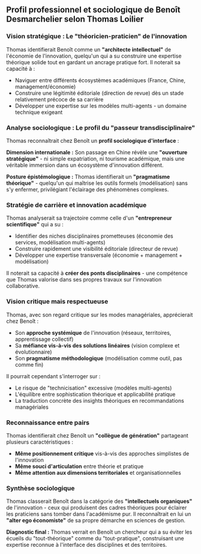 ## Profil professionnel et sociologique de Benoît Desmarchelier selon Thomas Loilier

### **Vision stratégique : Le "théoricien-praticien" de l'innovation**

Thomas identifierait Benoît comme un **"architecte intellectuel"** de l'économie de l'innovation, quelqu'un qui a su construire une expertise théorique solide tout en gardant un ancrage pratique fort. Il noterait sa capacité à :

- Naviguer entre différents écosystèmes académiques (France, Chine, management/économie)
- Construire une légitimité éditoriale (direction de revue) dès un stade relativement précoce de sa carrière
- Développer une expertise sur les modèles multi-agents - un domaine technique exigeant

### **Analyse sociologique : Le profil du "passeur transdisciplinaire"**

Thomas reconnaîtrait chez Benoît un **profil sociologique d'interface** :

**Dimension internationale :** Son passage en Chine révèle une **"ouverture stratégique"** - ni simple expatriation, ni tourisme académique, mais une véritable immersion dans un écosystème d'innovation différent.

**Posture épistémologique :** Thomas identifierait un **"pragmatisme théorique"** - quelqu'un qui maîtrise les outils formels (modélisation) sans s'y enfermer, privilégiant l'éclairage des phénomènes complexes.

### **Stratégie de carrière et innovation académique**

Thomas analyserait sa trajectoire comme celle d'un **"entrepreneur scientifique"** qui a su :

- Identifier des niches disciplinaires prometteuses (économie des services, modélisation multi-agents)
- Construire rapidement une visibilité éditoriale (directeur de revue)
- Développer une expertise transversale (économie + management + modélisation)

Il noterait sa capacité à **créer des ponts disciplinaires** - une compétence que Thomas valorise dans ses propres travaux sur l'innovation collaborative.

### **Vision critique mais respectueuse**

Thomas, avec son regard critique sur les modes managériales, apprécierait chez Benoît :

- Son **approche systémique** de l'innovation (réseaux, territoires, apprentissage collectif)
- Sa **méfiance vis-à-vis des solutions linéaires** (vision complexe et évolutionnaire)
- Son **pragmatisme méthodologique** (modélisation comme outil, pas comme fin)

Il pourrait cependant s'interroger sur :

- Le risque de "technicisation" excessive (modèles multi-agents)
- L'équilibre entre sophistication théorique et applicabilité pratique
- La traduction concrète des insights théoriques en recommandations managériales

### **Reconnaissance entre pairs**

Thomas identifierait chez Benoît un **"collègue de génération"** partageant plusieurs caractéristiques :

- **Même positionnement critique** vis-à-vis des approches simplistes de l'innovation
- **Même souci d'articulation** entre théorie et pratique
- **Même attention aux dimensions territoriales** et organisationnelles

### **Synthèse sociologique**

Thomas classerait Benoît dans la catégorie des **"intellectuels organiques"** de l'innovation - ceux qui produisent des cadres théoriques pour éclairer les praticiens sans tomber dans l'académisme pur. Il reconnaîtrait en lui un **"alter ego économiste"** de sa propre démarche en sciences de gestion.

**Diagnostic final :** Thomas verrait en Benoît un chercheur qui a su éviter les écueils du "tout-théorique" comme du "tout-pratique", construisant une expertise reconnue à l'interface des disciplines et des territoires.